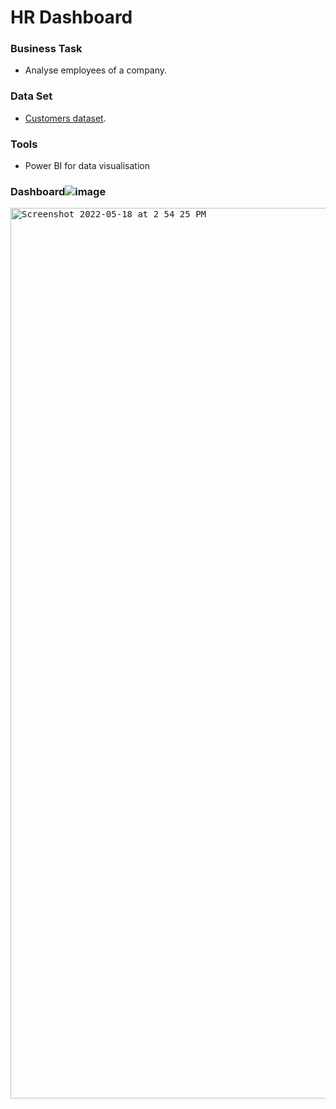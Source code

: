 # HR Dashboard


### Business Task
- Analyse employees of a company.

### Data Set
- [Customers dataset](https://github.com/brendaakweongo/Customers/blob/main/Excel/Customers.csv).

### Tools
- Power BI for data visualisation

### Dashboard![image](https://user-images.githubusercontent.com/114441414/229825486-232e4d77-2487-44c2-8727-b26bdf08ee3a.png)


<kbd><img width="1425" alt="Screenshot 2022-05-18 at 2 54 25 PM" src="https://user-images.githubusercontent.com/114441414/229825486-232e4d77-2487-44c2-8727-b26bdf08ee3a.png"></kbd>

